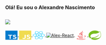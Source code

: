 ### Olá! Eu sou o Alexandre Nascimento

  ##
<div>
  <a href="https://github.com/Alexandrexy1">
  <img height="180em" src="https://github-readme-stats.vercel.app/api/top-langs/?username=Alexandrexy1&layout=compact&theme=radical">
</div>
<br>
<div style="display: inline_block">
  <img align="center" alt="Alex-TS" height="30" width="40" src="https://raw.githubusercontent.com/devicons/devicon/master/icons/typescript/typescript-original.svg">
  <img align="center" alt="Alex-JS" height="30" width="40" src="https://raw.githubusercontent.com/devicons/devicon/master/icons/javascript/javascript-plain.svg">
  <img align="center" alt="Alex-React" height="30" width="40" src="https://raw.githubusercontent.com/devicons/devicon/master/icons/react/react-original.svg">
  <img align="center" alt="Alex-React" height="30" width="40" src="https://raw.githubusercontent.com/devicons/devicon/master/icons/nextjs/nexts-original.svg">
  <img align="center" alt="Alex-Java" height="30" width="40" src="https://raw.githubusercontent.com/devicons/devicon/master/icons/java/java-plain.svg">
  <img align="center" alt="Alex-Java" height="30" width="40" src="https://raw.githubusercontent.com/devicons/devicon/master/icons/spring/spring-original.svg">


 
</div>
    
  ##

<div>
  
</div>

<!--
**Alexandrexy1/Alexandrexy1** is a ✨ _special_ ✨ repository because its `README.md` (this file) appears on your GitHub profile.

Here are some ideas to get you started:

- 🔭 I’m currently working on ...
- 🌱 I’m currently learning ...
- 👯 I’m looking to collaborate on ...
- 🤔 I’m looking for help with ...
- 💬 Ask me about ...
- 📫 How to reach me: ...
- 😄 Pronouns: ...
- ⚡ Fun fact: ...
-->

